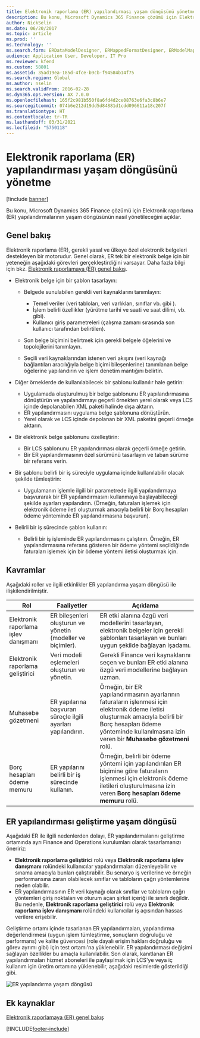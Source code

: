 ```yaml
---
title: Elektronik raporlama (ER) yapılandırması yaşam döngüsünü yönetme
description: Bu konu, Microsoft Dynamics 365 Finance çözümü için Elektronik raporlama (ER) yapılandırmalarının yaşam döngüsünün nasıl yönetileceğini açıklar.
author: NickSelin
ms.date: 06/20/2017
ms.topic: article
ms.prod: ''
ms.technology: ''
ms.search.form: ERDataModelDesigner, ERMappedFormatDesigner, ERModelMappingDesigner, ERModelMappingTable, ERSolutionImport, ERSolutionTable, ERVendorTable, ERWorkspace
audience: Application User, Developer, IT Pro
ms.reviewer: kfend
ms.custom: 58801
ms.assetid: 35ad19ea-185d-4fce-b9cb-f94584b14f75
ms.search.region: Global
ms.author: nselin
ms.search.validFrom: 2016-02-28
ms.dyn365.ops.version: AX 7.0.0
ms.openlocfilehash: 165f2c981b550f8a6fd4d2ce08763e6fa3c8b6e7
ms.sourcegitcommit: 074b6e212d19dd5d84881d1cdd096611a18c207f
ms.translationtype: HT
ms.contentlocale: tr-TR
ms.lasthandoff: 03/31/2021
ms.locfileid: "5750118"
---
```

# <a name="manage-the-electronic-reporting-er-configuration-lifecycle"></a>Elektronik raporlama (ER) yapılandırması yaşam döngüsünü yönetme

[!include [banner](../includes/banner.md)]

Bu konu, Microsoft Dynamics 365 Finance çözümü için Elektronik raporlama (ER) yapılandırmalarının yaşam döngüsünün nasıl yönetileceğini açıklar.

## <a name="overview"></a>Genel bakış

Elektronik raporlama (ER), gerekli yasal ve ülkeye özel elektronik belgeleri destekleyen bir motorudur. Genel olarak, ER tek bir elektronik belge için bir yeteneğin aşağıdaki görevleri gerçekleştirdiğini varsayar. Daha fazla bilgi için bkz. [Elektronik raporlamaya (ER) genel bakış](general-electronic-reporting.md).

- Elektronik belge için bir şablon tasarlayın:

    - Belgede sunulabilen gerekli veri kaynaklarını tanımlayın:

        - Temel veriler (veri tabloları, veri varlıkları, sınıflar vb. gibi ).
        - İşlem belirli özellikler (yürütme tarihi ve saati ve saat dilimi, vb. gibi).
        - Kullanıcı giriş parametreleri (çalışma zamanı sırasında son kullanıcı tarafından belirtilen).

    - Son belge biçimini belirtmek için gerekli belgele öğelerini ve topolojilerini tanımlayın.
    - Seçili veri kaynaklarından istenen veri akışını (veri kaynağı bağlantıları aracılığıyla belge biçimi bileşenlerine) tanımlanan belge öğelerine yapılandırın ve işlem denetim mantığını belirtin.

- Diğer örneklerde de kullanılabilecek bir şablonu kullanılır hale getirin:

    - Uygulamada oluşturulmuş bir belge şablonunu ER yapılandırmasına dönüştürün ve yapılandırmayı geçerli örnekten yerel olarak veya LCS içinde depolanabilen XML paketi halinde dışa aktarın.
    - ER yapılandırmasını uygulama belge şablonuna dönüştürün.
    - Yerel olarak ve LCS içinde depolanan bir XML paketini geçerli örneğe aktarın.

- Bir elektronik belge şablonunu özelleştirin:

    - Bir LCS şablonunu ER yapılandırması olarak geçerli örneğe getirin.
    - Bir ER yapılandırmasının özel sürümünü tasarlayın ve taban sürüme bir referans verin.

- Bir şablonu belirli bir iş süreciyle uygulama içinde kullanılabilir olacak şekilde tümleştirin:

    - Uygulamanın işlemle ilgili bir parametrede ilgili yapılandırmaya başvurarak bir ER yapılandırmasını kullanmaya başlayabileceği şekilde ayarları yapılandırın. (Örneğin, faturaları işlemek için elektronik ödeme ileti oluşturmak amacıyla belirli bir Borç hesapları ödeme yönteminde ER yapılandırmasına başvurun).

- Belirli bir iş sürecinde şablon kullanın:

    - Belirli bir iş işleminde ER yapılandırmasını çalıştırın. Örneğin, ER yapılandırmasına referans gösteren bir ödeme yöntemi seçildiğinde faturaları işlemek için bir ödeme yöntemi iletisi oluşturmak için.

## <a name="concepts"></a>Kavramlar
Aşağıdaki roller ve ilgili etkinlikler ER yapılandırma yaşam döngüsü ile ilişkilendirilmiştir.

| Rol                                       | Faaliyetler                                                      | Açıklama |
|--------------------------------------------|-----------------------------------------------------------------|-------------|
| Elektronik raporlama işlev danışmanı | ER bileşenleri oluşturun ve yönetin (modeller ve biçimler).           | ER etki alanına özgü veri modellerini tasarlayan, elektronik belgeler için gerekli şablonları tasarlayan ve bunları uygun şekilde bağlayan işadamı. |
| Elektronik raporlama geliştirici             | Veri modeli eşlemeleri oluşturun ve yönetin.                          | Gerekli Finance veri kaynaklarını seçen ve bunları ER etki alanına özgü veri modellerine bağlayan uzman. |
| Muhasebe gözetmeni                      | ER yapılarına başvuran süreçle ilgili ayarları yapılandırın. | Örneğin, bir ER yapılandırmasının ayarlarının faturaların işlenmesi için elektronik ödeme iletisi oluşturmak amacıyla belirli bir Borç hesapları ödeme yönteminde kullanılmasına izin veren bir **Muhasebe gözetmeni** rolü. |
| Borç hesapları ödeme memuru            | ER yapılarını belirli bir iş sürecinde kullanın.                | Örneğin, belirli bir ödeme yöntemi için yapılandırılan ER biçimine göre faturaların işlenmesi için elektronik ödeme iletileri oluşturulmasına izin veren **Borç hesapları ödeme memuru** rolü. |

## <a name="er-configuration-development-lifecycle"></a>ER yapılandırması geliştirme yaşam döngüsü
Aşağıdaki ER ile ilgili nedenlerden dolayı, ER yapılandırmalarını geliştirme ortamında ayrı Finance and Operations kurulumları olarak tasarlamanızı öneririz:

- **Elektronik raporlama geliştirici** rolü veya **Elektronik raporlama işlev danışmanı** rolündeki kullanıcılar yapılandırmaları düzenleyebilir ve sınama amacıyla bunları çalıştırabilir. Bu senaryo iş verilerine ve örneğin performansına zararı olabilecek sınıflar ve tabloların çağrı yöntemlerine neden olabilir.
- ER yapılandırmasının ER veri kaynağı olarak sınıflar ve tabloların çağrı yöntemleri giriş noktaları ve oturum açan şirket içeriği ile sınırlı değildir. Bu nedenle, **Elektronik raporlama geliştirici** rolü veya **Elektronik raporlama işlev danışmanı** rolündeki kullanıcılar iş açısından hassas verilere erişebilir.

Geliştirme ortamı içinde tasarlanan ER yapılandırmaları, yapılandırma değerlendirmesi (uygun işlem tümleştirme, sonuçların doğruluğu ve performans) ve kalite güvencesi (role dayalı erişim hakları doğruluğu ve görev ayrımı gibi) için test ortamı'na yüklenebilir. ER yapılandırması değişimi sağlayan özellikler bu amaçla kullanılabilir. Son olarak, kanıtlanan ER yapılandırmaları hizmet aboneleri ile paylaşılmak için LCS'ye veya iç kullanım için üretim ortamına yüklenebilir, aşağıdaki resimlerde gösterildiği gibi.

![ER yapılandırma yaşam döngüsü](./media/ger-configuration-lifecycle.png)

## <a name="additional-resources"></a>Ek kaynaklar

[Elektronik raporlamaya (ER) genel bakış](general-electronic-reporting.md)


[!INCLUDE[footer-include](../../../includes/footer-banner.md)]